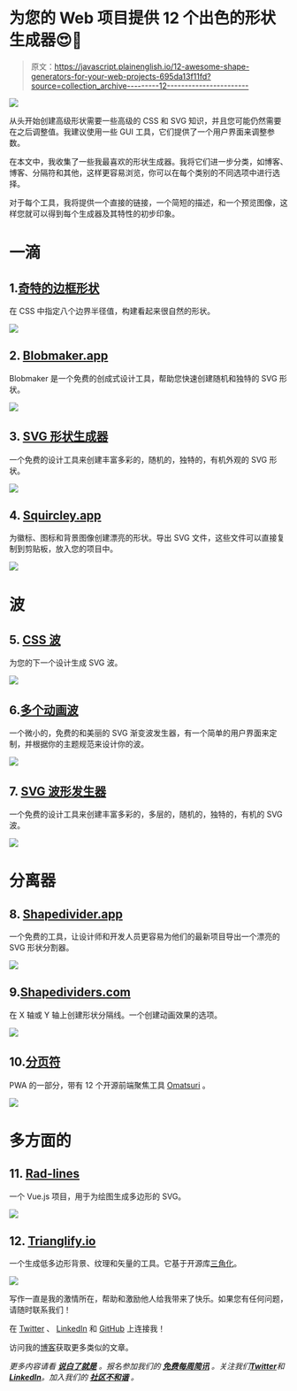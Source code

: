 # 为您的 Web 项目提供 12 个出色的形状生成器😍🚀

> 原文：<https://javascript.plainenglish.io/12-awesome-shape-generators-for-your-web-projects-695da13f11fd?source=collection_archive---------12----------------------->

![](img/889c9142556884c184dc135ffb311c79.png)

从头开始创建高级形状需要一些高级的 CSS 和 SVG 知识，并且您可能仍然需要在之后调整值。我建议使用一些 GUI 工具，它们提供了一个用户界面来调整参数。

在本文中，我收集了一些我最喜欢的形状生成器。我将它们进一步分类，如博客、博客、分隔符和其他，这样更容易浏览，你可以在每个类别的不同选项中进行选择。

对于每个工具，我将提供一个直接的链接，一个简短的描述，和一个预览图像，这样您就可以得到每个生成器及其特性的初步印象。

# 一滴

## 1.[奇特的边框形状](https://9elements.github.io/fancy-border-radius/)

在 CSS 中指定八个边界半径值，构建看起来很自然的形状。

![](img/964fd86b85986bb6c3db3d19026ec579.png)

## 2. [Blobmaker.app](https://www.blobmaker.app/)

Blobmaker 是一个免费的创成式设计工具，帮助您快速创建随机和独特的 SVG 形状。

![](img/ac9aba82c29e115ee1ad407f0c79bf72.png)

## 3. [SVG 形状生成器](https://www.softr.io/tools/svg-shape-generator)

一个免费的设计工具来创建丰富多彩的，随机的，独特的，有机外观的 SVG 形状。

![](img/729c8e296b3ba7b2a4e3c2964e78fced.png)

## 4. [Squircley.app](https://squircley.app/)

为徽标、图标和背景图像创建漂亮的形状。导出 SVG 文件，这些文件可以直接复制到剪贴板，放入您的项目中。

![](img/df3c5dcacc181e9ae5f39756c5186207.png)

# 波

## 5. [CSS 波](https://getwaves.io/)

为您的下一个设计生成 SVG 波。

![](img/5ebc38ed8368a855dbd714ad8bdd836c.png)

## 6.[多个动画波](https://svgwave.in/)

一个微小的，免费的和美丽的 SVG 渐变波发生器，有一个简单的用户界面来定制，并根据你的主题规范来设计你的波。

![](img/2410fd1ab48648c1ea72e5e403be5eeb.png)

## 7. [SVG 波形发生器](https://www.softr.io/tools/svg-wave-generator)

一个免费的设计工具来创建丰富多彩的，多层的，随机的，独特的，有机的 SVG 波。

![](img/9676faa7b278e6f5277f1f40c94ffb07.png)

# 分离器

## 8. [Shapedivider.app](https://www.shapedivider.app/)

一个免费的工具，让设计师和开发人员更容易为他们的最新项目导出一个漂亮的 SVG
形状分割器。

![](img/3b9cedc8dc0435ce871f03132822042a.png)

## 9.[Shapedividers.com](https://shapedividers.com/)

在 X 轴或 Y 轴上创建形状分隔线。一个创建动画效果的选项。

![](img/42bd69e3f825f0a56b50708b5b692be9.png)

## 10.[分页符](https://omatsuri.app/page-dividers)

PWA 的一部分，带有 12 个开源前端聚焦工具 [Omatsuri](https://omatsuri.app) 。

![](img/7946b029d74487b161d3aded3d68bd74.png)

# 多方面的

## 11. [Rad-lines](https://msurguy.github.io/rad-lines/)

一个 Vue.js 项目，用于为绘图生成多边形的 SVG。

![](img/78df763c71f8b7414719b0447a34a1db.png)

## 12. [Trianglify.io](https://trianglify.io/)

一个生成低多边形背景、纹理和矢量的工具。它基于开源库[三角化](https://github.com/qrohlf/trianglify)。

![](img/2f489f251db35f812c1f768cdd29121a.png)

写作一直是我的激情所在，帮助和激励他人给我带来了快乐。如果您有任何问题，请随时联系我们！

在 [Twitter](https://twitter.com/madzadev) 、 [LinkedIn](https://www.linkedin.com/in/madzadev/) 和 [GitHub](https://github.com/madzadev) 上连接我！

访问我的[博客](https://madza.dev/blog)获取更多类似的文章。

*更多内容请看* [***说白了就是***](https://plainenglish.io/) *。报名参加我们的* [***免费每周简讯***](http://newsletter.plainenglish.io/) *。关注我们*[***Twitter***](https://twitter.com/inPlainEngHQ)*和*[***LinkedIn***](https://www.linkedin.com/company/inplainenglish/)*。加入我们的* [***社区不和谐***](https://discord.gg/GtDtUAvyhW) *。*